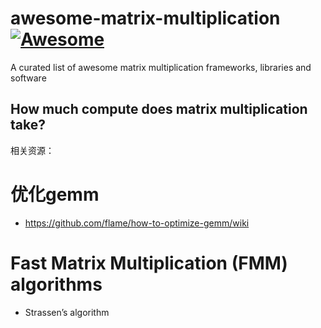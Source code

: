 # awesome-matrix-multiplication [![Awesome](https://awesome.re/badge.svg)](https://awesome.re)


A curated list of awesome matrix multiplication frameworks, libraries and software

## How much compute does matrix multiplication take?


相关资源：

# 优化gemm
 - https://github.com/flame/how-to-optimize-gemm/wiki



# Fast Matrix Multiplication (FMM) algorithms
 - Strassen’s algorithm
